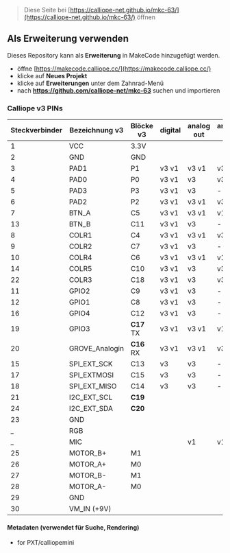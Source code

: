 
> Diese Seite bei [https://calliope-net.github.io/mkc-63/](https://calliope-net.github.io/mkc-63/) öffnen

## Als Erweiterung verwenden

Dieses Repository kann als **Erweiterung** in MakeCode hinzugefügt werden.

* öffne [https://makecode.calliope.cc/](https://makecode.calliope.cc/)
* klicke auf **Neues Projekt**
* klicke auf **Erweiterungen** unter dem Zahnrad-Menü
* nach **https://github.com/calliope-net/mkc-63** suchen und importieren

### Calliope v3 PINs

Steckverbinder|Bezeichnung v3|Blöcke v3|digital|analog out|analog in
---|---|---|---|---|---
1|VCC|3.3V
2|GND|GND
3|PAD1|P1|v3 v1|v3 v1|v3 v1
4|PAD0|P0|v3 v1|v3|v3|v3
5|PAD3|P3|v3 v1|v3|-
6|PAD2|P2|v3 v1|v3 v1|v3 v1
7|BTN_A|C5|v3 v1|v3 v1|v1
13|BTN_B|C11|v3 v1|v3|-
8|COLR1|C4|v3 v1|v3 v1|v3 v1
9|COLR2|C7|v3 v1|v3|-
10|COLR4|C6|v3 v1|v3 v1|v1
14|COLR5|C10|v3 v1|v3|v3
22|COLR3|C18|v3 v1|v3|v3
11|GPIO2|C9|v3 v1|v3|-
12|GPIO1|C8|v3 v1|v3|-
16|GPIO4|C12|v3 v1|v3|-
19|GPIO3|**C17** TX|v3 v1|v3 v1|v1
20|GROVE_Analogin|**C16** RX|v3 v1|v3 v1|v3 v1
15|SPI_EXT_SCK|C13|v3|v3|-
17|SPI_EXTMOSI|C15|v3|v3|-
18|SPI_EXT_MISO|C14|v3|v3|-
21|I2C_EXT_SCL|**C19**
24|I2C_EXT_SDA|**C20**
23|GND|
_|RGB|
_|MIC|||v1|v1
25|MOTOR_B+|M1
26|MOTOR_A+|M0
27|MOTOR_B-|M1
28|MOTOR_A-|M0
29|GND|
30|VM_IN (+9V)


#### Metadaten (verwendet für Suche, Rendering)

* for PXT/calliopemini
<script src="https://makecode.com/gh-pages-embed.js"></script><script>makeCodeRender("{{ site.makecode.home_url }}", "{{ site.github.owner_name }}/{{ site.github.repository_name }}");</script>
